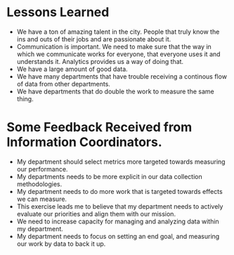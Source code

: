 # Lessons Learned
* We have a ton of amazing talent in the city.  People that truly know the ins and outs of their jobs and are passionate about it.
* Communication is important.  We need to make sure that the way in which we communicate works for everyone, that everyone uses it and understands it.  Analytics provides us a way of doing that.
* We have a large amount of good data.
* We have many departments that have trouble receiving a continous flow of data from other departments.
* We have departments that do double the work to measure the same thing.


# Some Feedback Received from Information Coordinators.
* My department should select metrics more targeted towards measuring our performance.
* My departments needs to be more explicit in our data collection methodologies.
* My department needs to do more work that is targeted towards effects we can measure. 
* This exercise leads me to believe that my department needs to actively evaluate our priorities and align them with our mission.
* We need to increase capacity for managing and analyzing data within my department.
* My department needs to focus on setting an end goal, and measuring our work by data to back it up.